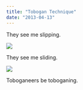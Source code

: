 ```yaml
---
title: "Tobogan Technique"
date: "2013-04-13"
---
```


They see me slipping.

![](images/tumblr_inline_ml74qcjDow1qz4rgp.jpg)

They see me sliding.

![](images/tumblr_inline_ml74rmHi5G1qz4rgp.jpg)

Toboganeers be toboganing.
